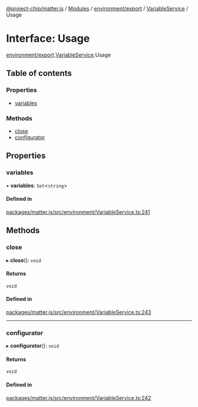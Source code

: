 [@project-chip/matter.js](../README.md) / [Modules](../modules.md) / [environment/export](../modules/environment_export.md) / [VariableService](../modules/environment_export.VariableService.md) / Usage

# Interface: Usage

[environment/export](../modules/environment_export.md).[VariableService](../modules/environment_export.VariableService.md).Usage

## Table of contents

### Properties

- [variables](environment_export.VariableService.Usage.md#variables)

### Methods

- [close](environment_export.VariableService.Usage.md#close)
- [configurator](environment_export.VariableService.Usage.md#configurator)

## Properties

### variables

• **variables**: `Set`\<`string`\>

#### Defined in

[packages/matter.js/src/environment/VariableService.ts:241](https://github.com/project-chip/matter.js/blob/5f71eedebdb9fa54338bde320c311bb359b7455d/packages/matter.js/src/environment/VariableService.ts#L241)

## Methods

### close

▸ **close**(): `void`

#### Returns

`void`

#### Defined in

[packages/matter.js/src/environment/VariableService.ts:243](https://github.com/project-chip/matter.js/blob/5f71eedebdb9fa54338bde320c311bb359b7455d/packages/matter.js/src/environment/VariableService.ts#L243)

___

### configurator

▸ **configurator**(): `void`

#### Returns

`void`

#### Defined in

[packages/matter.js/src/environment/VariableService.ts:242](https://github.com/project-chip/matter.js/blob/5f71eedebdb9fa54338bde320c311bb359b7455d/packages/matter.js/src/environment/VariableService.ts#L242)
